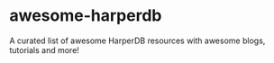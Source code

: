 # awesome-harperdb
A curated list of awesome HarperDB resources with awesome blogs, tutorials and more!
